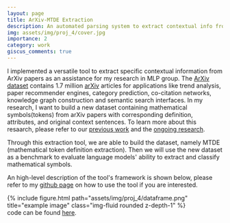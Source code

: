 ```yaml
---
layout: page
title: ArXiv-MTDE Extraction
description: An automated parsing system to extract contextual info from ArXiv.
img: assets/img/proj_4/cover.jpg
importance: 2
category: work
giscus_comments: true
---
```

I implemented a versatile tool to extract specific contextual information from ArXiv papers as an assistance for my research in MLP group. The [ArXiv dataset](https://huggingface.co/datasets/arxiv_dataset) contains 1.7 million [arXiv](https://arxiv.org/) articles for applications like trend analysis, paper recommender engines, category prediction, co-citation networks, knowledge graph construction and semantic search interfaces. In my research, I want to build a new dataset containing mathematical symbols(tokens) from arXiv papers with corresponding definition, attributes, and original context sentences. To learn more about this resaarch, please refer to our [previous work](https://link.springer.com/chapter/10.1007/978-3-031-16681-5_23) and the [ongoing research](https://mlpgroup.xyz/projects/Token-Classification.html).

Through this extraction tool, we are able to build the dataset, namely MTDE (mathematical token definition extraction). Then we will use the new dataset as a benchmark to evaluate language models' ability to extract and classify mathematical symbols. 

An high-level description of the tool's framework is shown below, please refer to my [github page](https://github.com/jiaruzouu/arXiv-MDTE-key-word-extraction) on how to use the tool if you are interested.
<div class="row">
    <div class="col-sm mt-3 mt-md-0">
        {% include figure.html path="assets/img/proj_4/dataframe.png" title="example image" class="img-fluid rounded z-depth-1" %}
    </div>
</div>
<div class="caption">
    code can be found <a href="https://github.com/jiaruzouu/arXiv-MDTE-key-word-extraction" style="text-decoration: underline; color: inherit;">here</a>.
</div>

